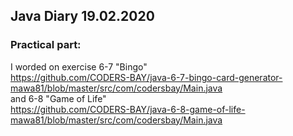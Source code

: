 ## Java Diary 19.02.2020


### Practical part:
I worded on exercise 6-7 "Bingo"<br>
https://github.com/CODERS-BAY/java-6-7-bingo-card-generator-mawa81/blob/master/src/com/codersbay/Main.java<br>
and 
6-8 "Game of Life"<br>
https://github.com/CODERS-BAY/java-6-8-game-of-life-mawa81/blob/master/src/com/codersbay/Main.java<br>